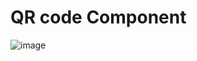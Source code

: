 # QR code Component
![image](https://user-images.githubusercontent.com/82958906/163517817-adb40a95-18fc-4a12-9ec5-f8f7ca929a81.png)
